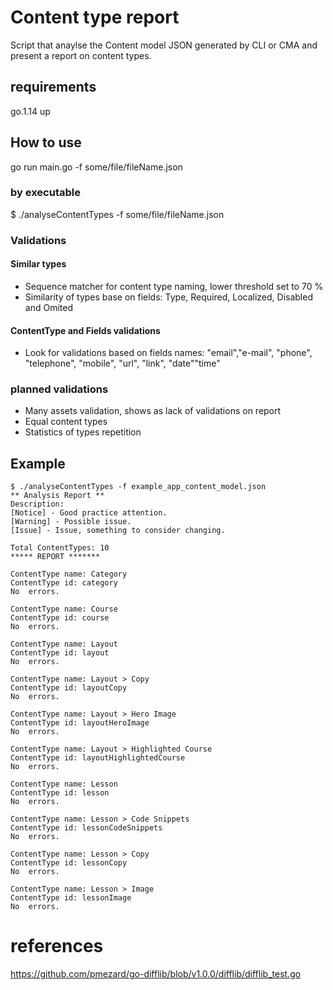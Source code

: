 # Content type report

Script that anaylse the Content model JSON generated by CLI or CMA and present a report on content types.

## requirements

go.1.14 up

## How to use

go run main.go -f some/file/fileName.json

### by executable 
$ ./analyseContentTypes -f some/file/fileName.json

### Validations

#### Similar types
  - Sequence matcher for content type naming, lower threshold set to 70 %
  - Similarity of types base on fields: Type, Required, Localized, Disabled and Omited

#### ContentType and Fields validations
  - Look for validations based on fields names: "email","e-mail", "phone", "telephone", "mobile", "url", "link", "date""time"

### planned validations

- Many assets validation, shows as lack of validations on report 
- Equal content types 
- Statistics of types repetition


## Example 

    $ ./analyseContentTypes -f example_app_content_model.json
    ** Analysis Report **
    Description:
    [Notice] - Good practice attention.
    [Warning] - Possible issue.
    [Issue] - Issue, something to consider changing.

    Total ContentTypes: 10
    ***** REPORT ******* 

    ContentType name: Category
    ContentType id: category
    No  errors.

    ContentType name: Course
    ContentType id: course
    No  errors.

    ContentType name: Layout
    ContentType id: layout
    No  errors.

    ContentType name: Layout > Copy
    ContentType id: layoutCopy
    No  errors.

    ContentType name: Layout > Hero Image
    ContentType id: layoutHeroImage
    No  errors.

    ContentType name: Layout > Highlighted Course
    ContentType id: layoutHighlightedCourse
    No  errors.

    ContentType name: Lesson
    ContentType id: lesson
    No  errors.

    ContentType name: Lesson > Code Snippets
    ContentType id: lessonCodeSnippets
    No  errors.

    ContentType name: Lesson > Copy
    ContentType id: lessonCopy
    No  errors.

    ContentType name: Lesson > Image
    ContentType id: lessonImage
    No  errors.

# references
https://github.com/pmezard/go-difflib/blob/v1.0.0/difflib/difflib_test.go